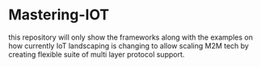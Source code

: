 # Mastering-IOT
this  repository will only  show the frameworks along with the examples on  how currently IoT landscaping is changing to allow scaling  M2M  tech by creating flexible suite  of multi layer protocol support.
